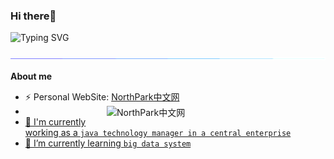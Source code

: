 ### Hi there🐻



![Typing SVG](https://readme-typing-svg.demolab.com?font=Fira+Code&pause=1000&width=435&lines=Hey%2C+I'm+liuhouer+Welcome+!)

<img  src="assests/borderseperator.gif">

**About me**

- ⚡  Personal WebSite: [NorthPark中文网](https://northpark.cn)
- <a href="https://northpark.cn"> <img align='right' src="https://s1.ax1x.com/2023/03/17/pp8XE4I.png" width="350" alt="NorthPark中文网" />
- 🔭 I'm currently working as a `java technology manager in a central enterprise`
- 🌱 I’m currently learning `big data system`
<!-- 
- 📫 How to reach me: `telegram:@liuhouer`
-->

<!--
**liuhouer/liuhouer** is a ✨ _special_ ✨ repository because its `README.md` (this file) appears on your GitHub profile.

Here are some ideas to get you started:

- 🔭 I’m currently working on ...
- 🌱 I’m currently learning ...
- 👯 I’m looking to collaborate on ...
- 🤔 I’m looking for help with ...
- 💬 Ask me about ...
- 📫 How to reach me: ...
- 😄 Pronouns: ...
- ⚡ Fun fact: ...
-->